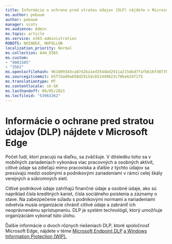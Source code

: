 ```yaml
---
title: Informácie o ochrane pred stratou údajov (DLP) nájdete v Microsoft Edge
ms.author: pebaum
author: pebaum
manager: scotv
ms.audience: Admin
ms.topic: article
ms.service: o365-administration
ROBOTS: NOINDEX, NOFOLLOW
localization_priority: Normal
ms.collection: Adm_O365
ms.custom:
- "9001505"
- "3562"
ms.openlocfilehash: 9610093d3ca87d2ba1ed3544bd2911a2154bd7fafb616fd077b42d5cce6c49fb
ms.sourcegitcommit: b5f7da89a650d2915dc652449623c78be6247175
ms.translationtype: MT
ms.contentlocale: sk-SK
ms.lasthandoff: 08/05/2021
ms.locfileid: "53963262"
---
```

# <a name="learn-about-data-loss-prevention-dlp-in-microsoft-edge"></a>Informácie o ochrane pred stratou údajov (DLP) nájdete v Microsoft Edge

Počet ľudí, ktorí pracujú na diaľku, sa zväčšuje. V dôsledku toho sa v mobilných zariadeniach vykonáva viac pracovných a osobných aktivít, citlivé údaje sa zdieľajú mimo pracoviska a ďalšie z týchto údajov sa presúvajú medzi osobnými a podnikovými zariadeniami v rámci celej škály verejných a súkromných sietí.

Citlivé podnikové údaje zahŕňajú finančné údaje a osobné údaje, ako sú napríklad čísla kreditných kariet, čísla sociálneho poistenia a záznamy o stave. Na zabezpečenie súladu s podnikovými normami a nariadeniami odvetvia musia organizácie chrániť citlivé údaje a zabrániť ich neoprávnenému sprístupneniu. DLP je systém technológií, ktorý umožňuje organizáciám vykonať túto úlohu.

Ďalšie informácie o dvoch rôznych riešeniach DLP, ktoré spoločnosť Microsoft Edge, nájdete v téme [Microsoft Endpoint DLP](https://go.microsoft.com/fwlink/?linkid=2151765) [a Windows Information Protection (WIP).](https://go.microsoft.com/fwlink/?linkid=2151766)
